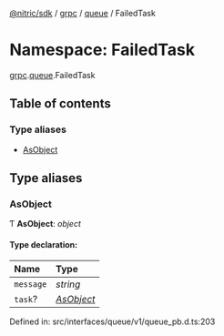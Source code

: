 [@nitric/sdk](../README.md) / [grpc](grpc.md) / [queue](grpc.queue.md) / FailedTask

# Namespace: FailedTask

[grpc](grpc.md).[queue](grpc.queue.md).FailedTask

## Table of contents

### Type aliases

- [AsObject](grpc.queue.failedtask.md#asobject)

## Type aliases

### AsObject

Ƭ **AsObject**: *object*

#### Type declaration:

Name | Type |
:------ | :------ |
`message` | *string* |
`task`? | [*AsObject*](grpc.queue.nitrictask.md#asobject) |

Defined in: src/interfaces/queue/v1/queue_pb.d.ts:203
